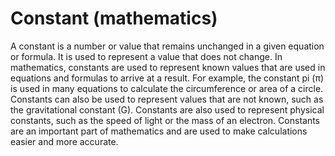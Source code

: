 # Constant (mathematics)

A constant is a number or value that remains unchanged in a given equation or formula. It is used to represent a value that does not change. In mathematics, constants are used to represent known values that are used in equations and formulas to arrive at a result. For example, the constant pi (π) is used in many equations to calculate the circumference or area of a circle. Constants can also be used to represent values that are not known, such as the gravitational constant (G). Constants are also used to represent physical constants, such as the speed of light or the mass of an electron. Constants are an important part of mathematics and are used to make calculations easier and more accurate.
